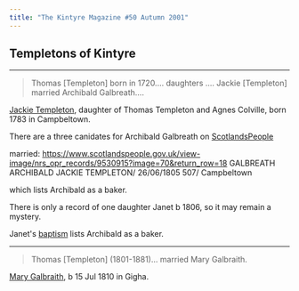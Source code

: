 ```yaml
---
title: "The Kintyre Magazine #50 Autumn 2001"
---
```


## Templetons of Kintyre

---

> Thomas [Templeton] born in 1720.... daughters .... Jackie [Templeton] married Archibald Galbreath....

[Jackie Templeton](https://www.familysearch.org/tree/person/details/M1Y6-8FX), daughter of Thomas Templeton and Agnes Colville, born 1783 in Campbeltown.

There are a three canidates for Archibald Galbreath on [ScotlandsPeople](https://www.scotlandspeople.gov.uk/record-results?search_type=people&event=%28B%20OR%20C%20OR%20S%29&record_type%5B0%5D=opr_births&church_type=Old%20Parish%20Registers&dl_cat=church&dl_rec=church-births-baptisms&surname=galbreath&surname_so=fuzzy&forename=archibald&forename_so=exact&sex=M&from_year=1770&to_year=1780&parent_names_so=exact&parent_name_two_so=exact&county=ARGYLL&record=Church%20of%20Scotland%20%28old%20parish%20registers%29%20Roman%20Catholic%20Church%20Other%20churches&rd_real_name%5B0%5D=CAMPBELTOWN%20%28LANDWARD%29%20OR%20CAMPBELTOWN%20%28BURGH%29%20OR%20CAMPBELTOWN&rd_display_name%5B0%5D=CAMPBELTOWN%20%28LANDWARD%29%7CCAMPBELTOWN%20%28BURGH%29%7CCAMPBELTOWN_CAMPBELTOWN&rd_label%5B0%5D=CAMPBELTOWN&rd_name%5B0%5D=CAMPBELTOWN%20%2ALANDWARD%2A%20OR%20CAMPBELTOWN%20%2ABURGH%2A%20OR%20CAMPBELTOWN)

married: https://www.scotlandspeople.gov.uk/view-image/nrs_opr_records/9530915?image=70&return_row=18
    GALBREATH
    ARCHIBALD
    JACKIE TEMPLETON/
    26/06/1805
    507/ Campbeltown

which lists Archibald as a baker.

There is only a record of one daughter Janet b 1806, so it may remain a mystery.

Janet's [baptism](/sources/opr-campbeltown-births.md#1806-09-17-janet-galbreath) lists Archibald as a baker.

---

> Thomas [Templeton] (1801-1881)... married Mary Galbraith.

[Mary Galbraith](https://www.familysearch.org/tree/person/details/KCKB-P89), b 15 Jul 1810 in Gigha.
